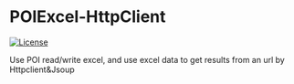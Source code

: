# POIExcel-HttpClient

[![License](https://img.shields.io/badge/license-Apache%202-4EB1BA.svg)](https://www.apache.org/licenses/LICENSE-2.0.html)  

Use POI read/write excel, and use excel data to get results from an url by Httpclient&Jsoup